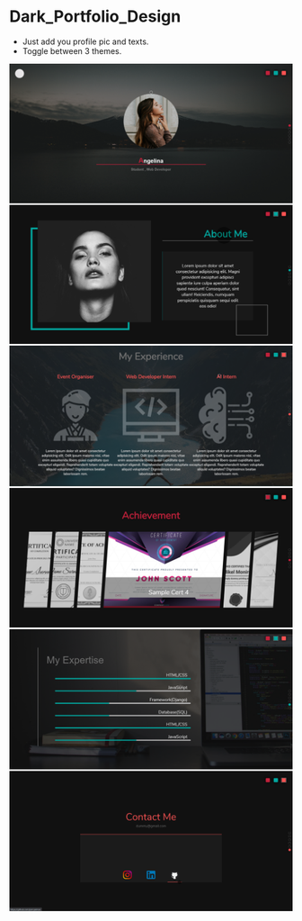 <h1>Dark_Portfolio_Design</h1>
<ul>
<li>Just add you profile pic and texts.</li>
<li>Toggle between 3 themes.</li>
</ul>
<img src="/1.PNG">
<img src="/2.PNG">
<img src="/3.PNG">
<img src="/4.PNG">
<img src="/5.PNG">
<img src="/6.PNG">
